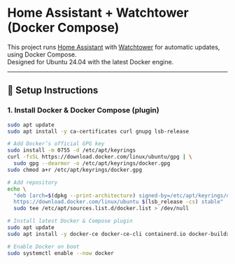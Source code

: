 # Home Assistant + Watchtower (Docker Compose)

This project runs [Home Assistant](https://www.home-assistant.io/) with [Watchtower](https://containrrr.dev/watchtower/) for automatic updates, using Docker Compose.  
Designed for Ubuntu 24.04 with the latest Docker engine.

---

## 🚀 Setup Instructions

### 1. Install Docker & Docker Compose (plugin)
```bash
sudo apt update
sudo apt install -y ca-certificates curl gnupg lsb-release

# Add Docker’s official GPG key
sudo install -m 0755 -d /etc/apt/keyrings
curl -fsSL https://download.docker.com/linux/ubuntu/gpg | \
  sudo gpg --dearmor -o /etc/apt/keyrings/docker.gpg
sudo chmod a+r /etc/apt/keyrings/docker.gpg

# Add repository
echo \
  "deb [arch=$(dpkg --print-architecture) signed-by=/etc/apt/keyrings/docker.gpg] \
  https://download.docker.com/linux/ubuntu $(lsb_release -cs) stable" | \
  sudo tee /etc/apt/sources.list.d/docker.list > /dev/null

# Install latest Docker & Compose plugin
sudo apt update
sudo apt install -y docker-ce docker-ce-cli containerd.io docker-buildx-plugin docker-compose-plugin

# Enable Docker on boot
sudo systemctl enable --now docker
